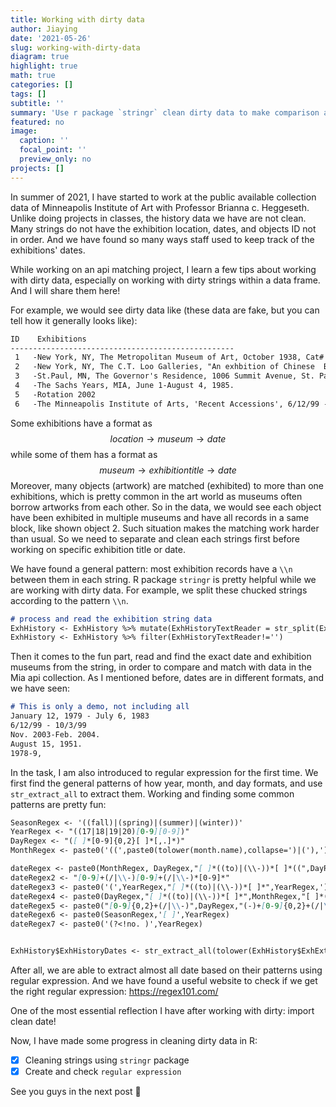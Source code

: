 ```yaml
---
title: Working with dirty data
author: Jiaying
date: '2021-05-26'
slug: working-with-dirty-data
diagram: true
highlight: true
math: true
categories: []
tags: []
subtitle: ''
summary: 'Use r package `stringr` clean dirty data to make comparison and matching'
featured: no
image:
  caption: ''
  focal_point: ''
  preview_only: no
projects: []
---
```


In summer of 2021, I have started to work at the public available collection data of Minneapolis Institute of Art with Professor Brianna c. Heggeseth. Unlike doing projects in classes, the history data we have are not clean. Many strings do not have the exhibition location, dates, and objects ID not in order. And we have found so many ways staff used to keep track of the exhibitions' dates. 

While working on an api matching project, I learn a few tips about working with dirty data, especially on working with dirty strings within a data frame. And I will share them here!

For example, we would see dirty data like (these data are fake, but you can tell how it generally looks like):

```markdown
ID    Exhibitions 
-------------------------------------------------- 
 1   -New York, NY, The Metropolitan Museum of Art, October 1938, Cat# 358  
 2   -New York, NY, The C.T. Loo Galleries, "An exhbition of Chinese  Bronzes", 1939, Cat.#38, pl.13  -Richmond, VA, The Virginia Museum of Fine Arts, November 19, 1954 -  January 2, 1955 
 3   -St.Paul, MN, The Governor's Residence, 1006 Summit Avenue, St. Paul, January 12, 1979 - July 6, 1983, #16
 4   -The Sachs Years, MIA, June 1-August 4, 1985.
 5   -Rotation 2002
 6   -The Minneapolis Institute of Arts, 'Recent Accessions', 6/12/99 - 10/3/99
```

Some exhibitions have a format as $$location \rightarrow museum \rightarrow date$$ 
while some of them has a format as $$museum \rightarrow exhibition title \rightarrow date$$ 
Moreover, many objects (artwork) are matched (exhibited) to more than one exhibitions, which is pretty common in the art world as museums often borrow artworks from each other. So in the data, we would see each object have been exhibited in multiple museums and have all records in a same block, like shown object 2. Such situation makes the matching work harder than usual. So we need to separate and clean each strings first before working on specific exhibition title or date.

We have found a general pattern: most exhibition records have a `\\n` between them in each string. R package `stringr` is pretty helpful while we are working with dirty data. For example, we split these chucked strings according to the pattern `\\n`. 

```markdown
# process and read the exhibition string data
ExhHistory <- ExhHistory %>% mutate(ExhHistoryTextReader = str_split(Exhibitions,pattern = '(; \\n\\n)|(\\n\\n)|(\\n\\t\\n)')) %>% unnest(ExhHistoryTextReader)
ExhHistory <- ExhHistory %>% filter(ExhHistoryTextReader!='')
```

Then it comes to the fun part, read and find the exact date and exhibition museums from the string, in order to compare and match with data in the Mia api collection. As I mentioned before, dates are in different formats, and we have seen:

```markdown
# This is only a demo, not including all
January 12, 1979 - July 6, 1983
6/12/99 - 10/3/99
Nov. 2003-Feb. 2004.
August 15, 1951.
1978-9,
```

In the task, I am also introduced to regular expression for the first time. We first find the general patterns of how year, month, and day formats, and use `str_extract_all` to extract them. Working and finding some common patterns are pretty fun: 

```markdown
SeasonRegex <- '((fall)|(spring)|(summer)|(winter))'
YearRegex <- "((17|18|19|20)[0-9][0-9])"
DayRegex <- "([ ]*[0-9]{0,2}[ ]*[,.]*)"
MonthRegex <- paste0('((',paste0(tolower(month.name),collapse=')|('),')|(',paste0(tolower(c("Sept",month.abb)),collapse='[.]*)|('), "[.]*))[ ,]*")

dateRegex <- paste0(MonthRegex, DayRegex,"[ ]*((to)|(\\-))*[ ]*((",DayRegex,")|(",MonthRegex,DayRegex,"))*",YearRegex,"*")
dateRegex2 <- "[0-9]+(/|\\-)[0-9]+(/|\\-)*[0-9]*"
dateRegex3 <- paste0('(',YearRegex,"[ ]*((to)|(\\-))*[ ]*",YearRegex,')|(','\\(',YearRegex,'\\)'  ,')')
dateRegex4 <- paste0(DayRegex,"[ ]*((to)|(\\-))*[ ]*",MonthRegex,"[ ]*((to)|(\\-))*[ ]*",YearRegex)
dateRegex5 <- paste0("[0-9]{0,2}+(/|\\-)",DayRegex,"(-)+[0-9]{0,2}+(/|\\-)",DayRegex,"(/|\\-)+[0-9][0-9]")
dateRegex6 <- paste0(SeasonRegex,'[ ]',YearRegex)
dateRegex7 <- paste0('(?<!no. )',YearRegex)


ExhHistory$ExhHistoryDates <- str_extract_all(tolower(ExhHistory$ExhExtraText), pattern = paste0('(',dateRegex,')|(',dateRegex2,')|(',dateRegex3,')|(',dateRegex4,')|(',dateRegex5,')|(',dateRegex6,')|(',dateRegex7,')'), simplify = FALSE)
```

After all, we are able to extract almost all date based on their patterns using regular expression. And we have found a useful website to check if we get the right regular expression: https://regex101.com/

One of the most essential reflection I have after working with dirty: import clean date!

Now, I have made some progress in cleaning dirty data in R:

- [x] Cleaning strings using `stringr` package
- [x] Create and check `regular expression`

See you guys in the next post  🙌
